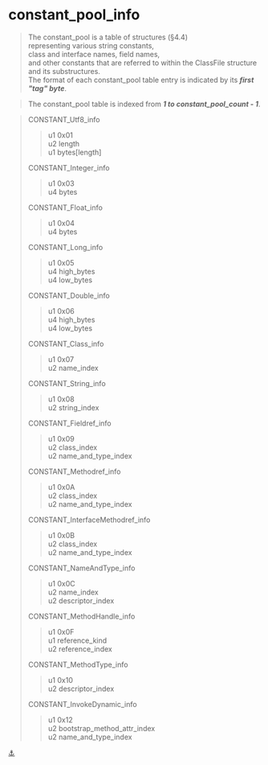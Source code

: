 # constant_pool_info

> The constant_pool is a table of structures (§4.4) \
representing various string constants, \
class and interface names, field names, \
and other constants that are referred to within the ClassFile structure and its substructures.\
The format of each constant_pool table entry is indicated by its ***first "tag" byte***.

> The constant_pool table is indexed from ***1 to constant_pool_count - 1***.

> CONSTANT_Utf8_info
> > u1 0x01 \
> > u2 length \
> > u1 bytes[length]
> 
> CONSTANT_Integer_info
> > u1 0x03 \
> > u4 bytes
> 
> CONSTANT_Float_info
> > u1 0x04 \
> > u4 bytes
> 
> CONSTANT_Long_info
> > u1 0x05 \
> > u4 high_bytes \
> > u4 low_bytes
> 
> CONSTANT_Double_info
> > u1 0x06 \
> > u4 high_bytes \
> > u4 low_bytes
> 
> CONSTANT_Class_info
> > u1 0x07 \
> > u2 name_index
> 
> CONSTANT_String_info
> > u1 0x08 \
> > u2 string_index
> 
> CONSTANT_Fieldref_info
> > u1 0x09 \
> > u2 class_index \
> > u2 name_and_type_index
> 
> CONSTANT_Methodref_info
> > u1 0x0A \
> > u2 class_index \
> > u2 name_and_type_index
> 
> CONSTANT_InterfaceMethodref_info
> > u1 0x0B \
> > u2 class_index \
> > u2 name_and_type_index
> 
> CONSTANT_NameAndType_info
> > u1 0x0C \
> > u2 name_index \
> > u2 descriptor_index
> 
> CONSTANT_MethodHandle_info
> > u1 0x0F \
> > u1 reference_kind \
> > u2 reference_index
> 
> CONSTANT_MethodType_info
> > u1 0x10 \
> > u2 descriptor_index
> 
> CONSTANT_InvokeDynamic_info
> > u1 0x12 \
> > u2 bootstrap_method_attr_index \
> > u2 name_and_type_index

[:anchor:](ClassFile.md)